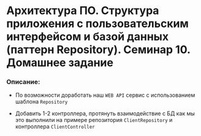 # Архитектура ПО. Структура приложения с пользовательским интерфейсом и базой данных (паттерн Repository). Семинар 10. Домашнее задание

### Описание:

- По возможности доработать наш `WEB API` сервис с использованием шаблона `Repository`

- Добавить 1-2 контроллера, протянуть взаимодействие с БД как мы это выполнили на примере репозитория `ClientRepository` и контроллера `ClientController`
